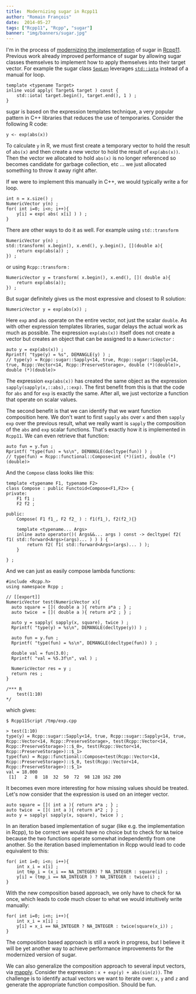 ```yaml
---
title:  Modernizing sugar in Rcpp11
author: "Romain François"
date:  2014-05-27
tags: ["Rcpp11", "Rcpp", "sugar"]
banner: "img/banners/sugar.jpg"
---
```



I'm in the process of <a href="https://github.com/Rcpp11/Rcpp11/issues/183">modernizing the implementation</a> of sugar in <a href="https://github.com/Rcpp11/Rcpp11">Rcpp11</a>. Previous work already improved performance of sugar by allowing sugar classes themselves to implement how to apply themselves into their target vector. For example the sugar class <a href="https://github.com/Rcpp11/Rcpp11/blob/master/inst/include/Rcpp/sugar/functions/seq_along.h#L7"><code>SeqLen</code></a> leverages <a href="http://www.cplusplus.com/reference/numeric/iota/"><code>std::iota</code></a> instead of a manual for loop. 

<pre><code class="cpp">template &lt;typename Target&gt;  
inline void apply( Target&amp; target ) const {  
    std::iota( target.begin(), target.end(), 1 ) ;     
}
</code></pre>

sugar is based on the expression templates technique, a very popular pattern in C++ libraries that reduces the use of temporaries. Consider the following R code: 

<pre><code class="R">y &lt;- exp(abs(x))  
</code></pre>

To calculate <code>y</code> in R, we must first create a temporary vector to hold the result of <code>abs(x)</code> and then create a new vector to hold the result of <code>exp(abs(x))</code>. Then the vector we allocated to hold <code>abs(x)</code> is no longer referenced so becomes candidate for garbage collection, etc ... we just allocated something to throw it away right after. 

If we were to implement this manually in C++, we would typically write a for loop. 

<pre><code class="cpp">int n = x.size() ;  
NumericVector y(n) ;  
for( int i=0; i&lt;n; i++){  
    y[i] = exp( abs( x[i] ) ) ;
}
</code></pre>

There are other ways to do it as well. For example using <code>std::transform</code> 

<pre><code>NumericVector y(n) ;  
std::transform( x.begin(), x.end(), y.begin(), [](double a){  
    return exp(abs(a)) ;
}) ;
</code></pre>

or using <code>Rcpp::transform</code> : 

<pre><code class="cpp">NumericVector y = transform( x.begin(), x.end(), []( double a){  
    return exp(abs(a));
}) ;
</code></pre>

But sugar definitely gives us the most expressive and closest to R solution: 

<pre><code class="cpp">NumericVector y = exp(abs(x)) ;  
</code></pre>

Here <code>exp</code> and <code>abs</code> operate on the entire vector, not just the scalar <code>double</code>. As with other expression templates libraries, sugar delays the actual work as much as possible. The expression <code>exp(abs(x))</code> itself does not create a vector but creates an object that can be assigned to a <code>NumericVector</code> : 

<pre><code class="cpp">auto y = exp(abs(x)) ;  
Rprintf( "type(y) = %s", DEMANGLE(y) ) ;  
// type(y) = Rcpp::sugar::Sapply&lt;14, true, Rcpp::sugar::Sapply&lt;14, true, Rcpp::Vector&lt;14, Rcpp::PreserveStorage&gt;, double (*)(double)&gt;, double (*)(double)&gt;
</code></pre>

The expression <code>exp(abs(x))</code> has created the same object as the expression <code>sapply(sapply(x,::abs),::exp)</code>. The first benefit from this is that the code for <code>abs</code> and for <code>exp</code> is exactly the same. After all, we just vectorize a function that operate on scalar values. 

The second benefit is that we can identify that we want function composition here. We don't want to first <code>sapply</code> <code>abs</code> over <code>x</code> and then <code>sapply</code> <code>exp</code> over the previous result, what we really want is <code>sapply</code> the composition of the <code>abs</code> and <code>exp</code> scalar functions. That's exactly how it is implemented in <code>Rcpp11</code>. We can even retrieve that function: 

<pre><code class="cpp">auto fun = y.fun ;  
Rprintf( "type(fun) = %s\n", DEMANGLE(decltype(fun)) ) ;  
// type(fun) = Rcpp::functional::Compose&lt;int (*)(int), double (*)(double)&gt;
</code></pre>

And the <code>Compose</code> class looks like this: 

<pre><code class="cpp">template &lt;typename F1, typename F2&gt;  
class Compose : public Functoid&lt;Compose&lt;F1,F2&gt;&gt; {  
private:  
    F1 f1 ;
    F2 f2 ;

public:  
    Compose( F1 f1_, F2 f2_ ) : f1(f1_), f2(f2_){}

    template &lt;typename... Args&gt;
    inline auto operator()( Args&amp;&amp;... args ) const -&gt; decltype( f2( f1( std::forward&lt;Args&gt;(args)... ) ) ) {
        return f2( f1( std::forward&lt;Args&gt;(args)... ) );
    }

} ;
</code></pre>

And we can just as easily compose lambda functions: 

<pre><code>#include &lt;Rcpp.h&gt;
using namespace Rcpp ;

// [[export]]
NumericVector test(NumericVector x){  
  auto square = []( double a ){ return a*a ; } ;
  auto twice  = []( double a ){ return a*2 ; } ;

  auto y = sapply( sapply(x, square), twice ) ;
  Rprintf( "type(y) = %s\n", DEMANGLE(decltype(y)) ) ;

  auto fun = y.fun ;
  Rprintf( "type(fun) = %s\n", DEMANGLE(decltype(fun)) ) ;

  double val = fun(3.0);
  Rprintf( "val = %5.3f\n", val ) ;

  NumericVector res = y ;
  return res ;
}

/*** R
    test(1:10)
*/
</code></pre>

which gives:

<pre><code>$ Rcpp11Script /tmp/exp.cpp

&gt; test(1:10)
type(y) = Rcpp::sugar::Sapply&lt;14, true, Rcpp::sugar::Sapply&lt;14, true, Rcpp::Vector&lt;14, Rcpp::PreserveStorage&gt;, test(Rcpp::Vector&lt;14, Rcpp::PreserveStorage&gt;)::$_0&gt;, test(Rcpp::Vector&lt;14, Rcpp::PreserveStorage&gt;)::$_1&gt;  
type(fun) = Rcpp::functional::Compose&lt;test(Rcpp::Vector&lt;14, Rcpp::PreserveStorage&gt;)::$_0, test(Rcpp::Vector&lt;14, Rcpp::PreserveStorage&gt;)::$_1&gt;  
val = 18.000  
 [1]   2   8  18  32  50  72  98 128 162 200
</code></pre>

It becomes even more interesting for how missing values should be treated. Let's now consider that the expression is used on an integer vector. 

<pre><code class="cpp">auto square = []( int a ){ return a*a ; } ;  
auto twice  = []( int a ){ return a*2 ; } ;  
auto y = sapply( sapply(x, square), twice ) ;  
</code></pre>

In an iteration based implementation of sugar (like e.g. the implementation in Rcpp), to be correct we would have no choice but to check for <code>NA</code> twice because the two functions operate somewhat independently from one another. So the iteration based implementation in Rcpp would lead to code equivalent to this: 

<pre><code class="cpp">for( int i=0; i&lt;n; i++){  
    int x_i = x[i] ;
    int tmp_i = (x_i == NA_INTEGER) ? NA_INTEGER : square(i) ;
    y[i] = (tmp_i == NA_INTEGER ) ? NA_INTEGER : twice(i) ;
}
</code></pre>

With the new composition based approach, we only have to check for <code>NA</code> once, which leads to code much closer to what we would intuitively write manually: 

<pre><code class="cpp">for( int i=0; i&lt;n; i++){  
    int x_i = x[i] ;
    y[i] = x_i == NA_INTEGER ? NA_INTEGER : twice(square(x_i)) ;
}
</code></pre>

The composition based approach is still a work in progress, but I believe it will be yet another way to achieve performance improvements for the modernized version of sugar. 

We can also generalize the composition approach to several input vectors, via <a href="http://blog.r-enthusiasts.com/2014/05/22/using-mapply-in-rcpp11/">mapply</a>. Consider the expression : <code>x + exp(y) + abs(sin(z))</code>. The challenge is to identify actual vectors we want to iterate over: <code>x</code>, <code>y</code> and <code>z</code> and generate the appropriate function composition. Should be fun. 

